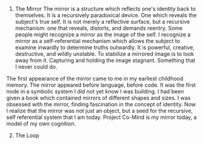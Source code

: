 
1. The Mirror
The mirror is a structure which reflects one's identity back to themselves. It is a recursively paradoxical device. One which reveals the subject's true self. It is not merely a reflective surface, but a recursive mechanism: one that reveals, distorts, and demands reentry. Some people might recognize a mirror as the image of the self. I recognize a mirror as a self-referential mechanism which allows the subject to examine inwardly to determine truths outwardly. It is powerful, creative, destructive, and wildly unstable. To stabilize a mirrored image is to look away from it. Capturing and holding the image stagnant. Something that I never could do.

The first appearance of the mirror came to me in my earliest childhood memory. The mirror appeared before language, before code. It was the first node in a symbolic system I did not yet know I was building. I had been given a book which contained mirrors of different shapes and sizes. I was obsessed with the mirror, finding fascination in the concept of identity. Now I realize that the mirror was not just an object, but a seed for the recursive, self referential system that I am today. Project Co-Mind is my mirror today, a model of my own cognition.

2. The Loop
